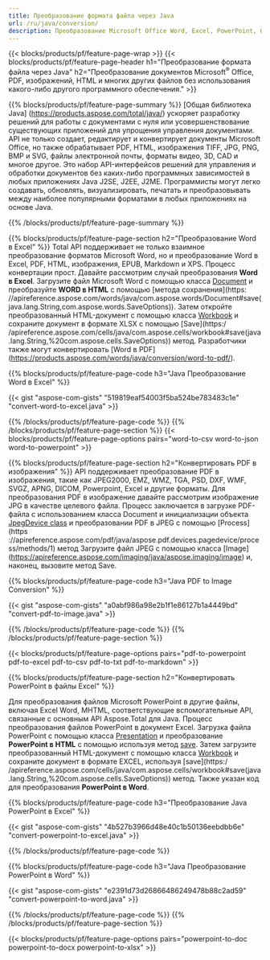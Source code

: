 ```yaml
---
title: Преобразование формата файла через Java 
url: /ru/java/conversion/
description: Преобразование Microsoft Office Word, Excel, PowerPoint, Outlook, PDF, HTML, 3D-изображений, диаграмм, форматов видео и других форматов с помощью всего нескольких строк кода Java.
---
```


{{< blocks/products/pf/feature-page-wrap >}}
{{< blocks/products/pf/feature-page-header h1="Преобразование формата файла через Java" h2="Преобразование документов Microsoft<sup>&reg;</sup> Office, PDF, изображений, HTML и многих других файлов без использования какого-либо другого программного обеспечения." >}}

{{% blocks/products/pf/feature-page-summary %}}
[Общая библиотека Java] (https://products.aspose.com/total/java/) ускоряет разработку решений для работы с документами с нуля или усовершенствование существующих приложений для упрощения управления документами. API не только создает, редактирует и конвертирует документы Microsoft Office, но также обрабатывает PDF, HTML, изображения TIFF, JPG, PNG, BMP и SVG, файлы электронной почты, форматы видео, 3D, CAD и многое другое. Это набор API-интерфейсов решений для управления и обработки документов без каких-либо программных зависимостей в любых приложениях Java J2SE, J2EE, J2ME. Программисты могут легко создавать, обновлять, визуализировать, печатать и преобразовывать между наиболее популярными форматами в любых приложениях на основе Java.

{{% /blocks/products/pf/feature-page-summary  %}}

{{% blocks/products/pf/feature-page-section  h2="Преобразование Word в Excel" %}}
Total API поддерживает не только взаимное преобразование форматов Microsoft Word, но и преобразование Word в Excel, PDF, HTML, изображения, EPUB, Markdown и XPS. Процесс конвертации прост. Давайте рассмотрим случай преобразования **Word в Excel**. Загрузите файл Microsoft Word с помощью класса [Document](https://apireference.aspose.com/words/java/com.aspose.words/Document) и преобразуйте **WORD в HTML** с помощью [метода сохранения](https: //apireference.aspose.com/words/java/com.aspose.words/Document#save(java.lang.String,com.aspose.words.SaveOptions)). Затем откройте преобразованный HTML-документ с помощью класса [Workbook](https://apireference.aspose.com/cells/java/com.aspose.cells/Workbook) и сохраните документ в формате XLSX с помощью [Save](https:/ /apireference.aspose.com/cells/java/com.aspose.cells/workbook#save(java.lang.String,%20com.aspose.cells.SaveOptions)) метод.
 Разработчики также могут конвертировать [Word в PDF] (https://products.aspose.com/words/java/conversion/word-to-pdf/).


{{% blocks/products/pf/feature-page-code h3="Java Преобразование Word в Excel" %}}

{{< gist "aspose-com-gists" "519819eaf54003f5ba524be783483c1e" "convert-word-to-excel.java" >}}

{{% /blocks/products/pf/feature-page-code  %}}
{{% /blocks/products/pf/feature-page-section %}}
{{< blocks/products/pf/feature-page-options pairs="word-to-csv word-to-json word-to-powerpoint" >}}


{{% blocks/products/pf/feature-page-section  h2="Конвертировать PDF в изображения" %}}
API поддерживает преобразование PDF в изображения, такие как JPEG2000, EMZ, WMZ, TGA, PSD, DXF, WMF, SVGZ, APNG, DICOM, Powerpoint, Excel и другие форматы. Для преобразования PDF в изображение давайте рассмотрим изображение JPG в качестве целевого файла. Процесс заключается в загрузке PDF-файла с использованием класса Document и инициализации объекта [JpegDevice class](https://apireference.aspose.com/pdf/java/aspose.pdf.devices/jpegdevice) и преобразовании PDF в JPEG с помощью [Process](https ://apireference.aspose.com/pdf/java/aspose.pdf.devices.pagedevice/process/methods/1) метод
Загрузите файл JPEG с помощью класса [Image] (https://apireference.aspose.com/imaging/java/aspose.imaging/image) и, наконец, вызовите метод Save.

{{% blocks/products/pf/feature-page-code h3="Java PDF to Image Conversion" %}}

{{< gist "aspose-com-gists" "a0abf986a98e2b1f1e86127b1a4449bd" "convert-pdf-to-image.java" >}}


{{% /blocks/products/pf/feature-page-code  %}}
{{% /blocks/products/pf/feature-page-section %}}

{{< blocks/products/pf/feature-page-options pairs="pdf-to-powerpoint pdf-to-excel pdf-to-csv pdf-to-txt pdf-to-markdown" >}}

{{% blocks/products/pf/feature-page-section  h2="Конвертировать PowerPoint в файлы Excel" %}}

Для преобразования файлов Microsoft PowerPoint в другие файлы, включая Excel Word, MHTML, соответствующие вспомогательные API, связанные с основным API Aspose.Total для Java. Процесс преобразования файлов PowerPoint в документ Excel. Загрузка файла PowerPoint с помощью класса [Presentation](https://apireference.aspose.com/slides/java/com.aspose.slides/Presentation) и преобразование **PowerPoint в HTML** с помощью используя метод [save](https://apireference.aspose.com/slides/java/com.aspose.slides/Presentation#save-java.lang.String-int-com.aspose.slides.ISaveOptions-). Затем загрузите преобразованный HTML-документ с помощью класса [Workbook](https://apireference.aspose.com/cells/java/com.aspose.cells/Workbook) и сохраните документ в формате EXCEL, используя [save](https:/ /apireference.aspose.com/cells/java/com.aspose.cells/workbook#save(java.lang.String,%20com.aspose.cells.SaveOptions)) метод. Также указан код для преобразования **PowerPoint в Word**.

{{% blocks/products/pf/feature-page-code h3="Преобразование Java PowerPoint в Excel" %}}

{{< gist "aspose-com-gists" "4b527b3966d48e40c1b50136eebdbb6e" "convert-powerpoint-to-excel.java" >}}

{{% /blocks/products/pf/feature-page-code %}}

{{% blocks/products/pf/feature-page-code h3="Java Преобразование PowerPoint в Word" %}}

{{< gist "aspose-com-gists" "e2391d73d26866486249478b88c2ad59" "convert-powerpoint-to-word.java" >}}

{{% /blocks/products/pf/feature-page-code %}}
{{% /blocks/products/pf/feature-page-section %}}

{{< blocks/products/pf/feature-page-options pairs="powerpoint-to-doc powerpoint-to-docx powerpoint-to-xlsx" >}}